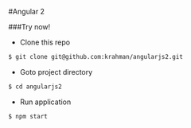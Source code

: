 #Angular 2

###Try now!
* Clone this repo
```bash
$ git clone git@github.com:krahman/angularjs2.git
```
* Goto project directory
```bash
$ cd angularjs2
```
* Run application
```bash
$ npm start
```